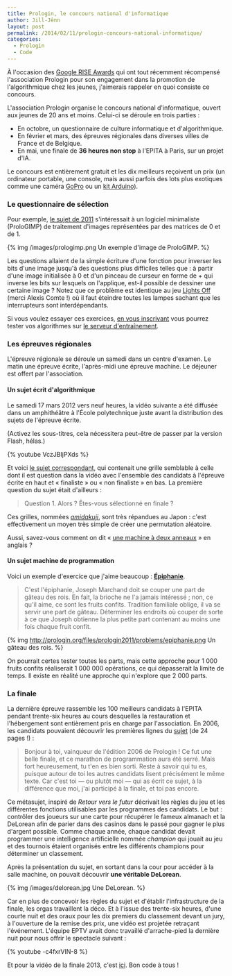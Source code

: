 ```yaml
---
title: Prologin, le concours national d'informatique
author: Jill-Jênn
layout: post
permalink: /2014/02/11/prologin-concours-national-informatique/
categories:
  - Prologin
  - Code
---
```

À l'occasion des [Google RISE Awards](https://www.google.com/edu/programs/google-rise-awards/) qui ont tout récemment récompensé l'association Prologin pour son engagement dans la promotion de l'algorithmique chez les jeunes, j'aimerais rappeler en quoi consiste ce concours.

L'association Prologin organise le concours national d'informatique, ouvert aux jeunes de 20 ans et moins. Celui-ci se déroule en trois parties :

* En octobre, un questionnaire de culture informatique et d'algorithmique.
* En février et mars, des épreuves régionales dans diverses villes de France et de Belgique.
* En mai, une finale de **36 heures non stop** à l'EPITA à Paris, sur un projet d'IA.

Le concours est entièrement gratuit et les dix meilleurs reçoivent un prix (un ordinateur portable, une console, mais aussi parfois des lots plus exotiques comme une caméra [GoPro](http://gopro.com) ou un [kit Arduino](http://arduino.cc/en/Main/ArduinoStarterKit)).

### Le questionnaire de sélection

Pour exemple, [le sujet de 2011](http://www.prologin.org/files/prologin2011/Prologin_QCM2011.pdf) s'intéressait à un logiciel minimaliste (ProloGIMP) de traitement d'images représentées par des matrices de 0 et de 1.

{% img /images/prologimp.png Un exemple d'image de ProloGIMP. %}

Les questions allaient de la simple écriture d'une fonction pour inverser les bits d'une image jusqu'à des questions plus difficiles telles que : à partir d'une image initialisée à 0 et d'un pinceau de curseur en forme de + qui inverse les bits sur lesquels on l'applique, est-il possible de dessiner une certaine image ? Notez que ce problème est identique au jeu [Lights Off](http://demo.marcofolio.net/lights_off_canvas/) (merci Alexis Comte !) où il faut éteindre toutes les lampes sachant que les interrupteurs sont interdépendants.

Si vous voulez essayer ces exercices, [en vous inscrivant](http://prologin.org/user/register) vous pourrez tester vos algorithmes sur [le serveur d'entraînement](http://prologin.org/training/challenge/qcm2011).

### Les épreuves régionales

L'épreuve régionale se déroule un samedi dans un centre d'examen. Le matin une épreuve écrite, l'après-midi une épreuve machine. Le déjeuner est offert par l'association.

#### Un sujet écrit d'algorithmique

Le samedi 17 mars 2012 vers neuf heures, la vidéo suivante a été diffusée dans un amphithéâtre à l'École polytechnique juste avant la distribution des sujets de l'épreuve écrite.

(Activez les sous-titres, cela nécessitera peut-être de passer par la version Flash, hélas.)

{% youtube VczJBIjPXds %}

Et voici [le sujet correspondant](http://www.prologin.org/files/archives/2012/demi-finales/sujet/the-final-problem.pdf), qui contenait une grille semblable à celle dont il est question dans la vidéo avec l'ensemble des candidats à l'épreuve écrite en haut et « finaliste » ou « non finaliste » en bas. La première question du sujet était d'ailleurs :

> Question 1. Alors ? Êtes-vous sélectionné en finale ?

Ces grilles, nommées [*amidakuji*](http://en.wikipedia.org/wiki/Ghost_Leg), sont très répandues au Japon : c'est effectivement un moyen très simple de créer une permutation aléatoire.

Aussi, savez-vous comment on dit « [une machine à deux anneaux](http://prologin.org/files/archives/2013/demi-finales/sujet/two-ring-machine.pdf) » en anglais ?

#### Un sujet machine de programmation

Voici un exemple d'exercice que j'aime beaucoup : [**Épiphanie**](http://prologin.org/training/challenge/demi2011/epiphanie).

> C'est l'épiphanie, Joseph Marchand doit se couper une part de gâteau des rois. En fait, la brioche ne l'a jamais intéressé ; non, ce qu'il aime, ce sont les fruits confits. Tradition familiale oblige, il va se servir une part de gâteau. Déterminer les endroits où couper de sorte à ce que Joseph obtienne la plus petite part contenant au moins une fois chaque fruit confit.

{% img http://prologin.org/files/prologin2011/problems/epiphanie.png Un gâteau des rois. %}

On pourrait certes tester toutes les parts, mais cette approche pour 1 000 fruits confits réaliserait 1 000 000 opérations, ce qui dépasserait la limite de temps. Il existe en réalité une approche qui n'explore que 2 000 parts.

### La finale

La dernière épreuve rassemble les 100 meilleurs candidats à l'EPITA pendant trente-six heures au cours desquelles la restauration et l'hébergement sont entièrement pris en charge par l'association. En 2006, les candidats pouvaient découvrir les premières lignes du [sujet](http://prologin.org/files/archives/2006/finale/sujet/sujet2006.pdf) (de 24 pages !) :

> Bonjour à toi, vainqueur de l'édition 2006 de Prologin ! Ce fut une belle finale, et ce marathon de programmation aura été serré. Mais fort heureusement, tu t'en es bien sorti. Reste à savoir qui tu es, puisque autour de toi les autres candidats lisent précisément le même texte. Car c'est toi — ou plutôt moi — qui as écrit ce sujet, à la différence que moi, j'ai participé à la finale, et toi pas encore.

Ce métasujet, inspiré de *Retour vers le futur* décrivait les règles du jeu et les différentes fonctions utilisables par les programmes des candidats. Le but : contrôler des joueurs sur une carte pour récupérer le fameux almanach et la DeLorean afin de parier dans des casinos dans le passé pour gagner le plus d'argent possible. Comme chaque année, chaque candidat devait programmer une intelligence artificielle nommée *champion* qui jouait au jeu et des tournois étaient organisés entre les différents champions pour déterminer un classement.

Après la présentation du sujet, en sortant dans la cour pour accéder à la salle machine, on pouvait découvrir **une véritable DeLorean**.

{% img /images/delorean.jpg Une DeLorean. %}

Car en plus de concevoir les règles du sujet et d'établir l'infrastructure de la finale, les orgas travaillent la déco. Et à l'issue des trente-six heures, d'une courte nuit et des oraux pour les dix premiers du classement devant un jury, à l'ouverture de la remise des prix, une vidéo est projetée retraçant l'événement. L'équipe EPTV avait donc travaillé d'arrache-pied la dernière nuit pour nous offrir le spectacle suivant :

{% youtube -c4fxrVIN-8 %}

Et pour la vidéo de la finale 2013, c'est [ici](http://vimeo.com/prologin/2013). Bon code à tous !
